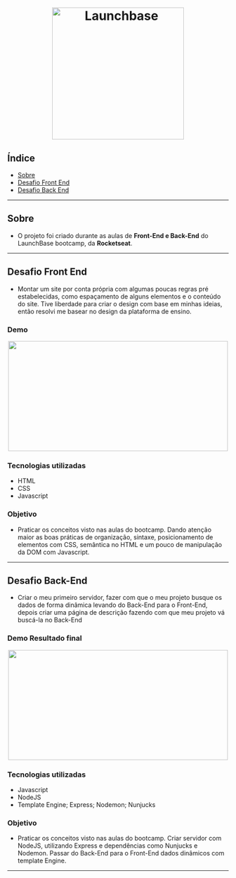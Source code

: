 <h1 align="center">
    <img alt="Launchbase" src="https://storage.googleapis.com/golden-wind/bootcamp-launchbase/logo.png" width="300px" />
</h1>

## Índice
* [Sobre](#sobre)
* [Desafio Front End](#desafio-front-end)
* [Desafio Back End](#desafio-back-end)
---
## Sobre

- O projeto foi criado durante as aulas de **Front-End e Back-End** do LaunchBase bootcamp, da **Rocketseat**.
---
## Desafio Front End

- Montar um site por conta própria com algumas poucas regras pré estabelecidas, como espaçamento de alguns elementos e o conteúdo do site. Tive liberdade para criar o design com base em minhas ideias, então resolvi me basear no design da plataforma de ensino.

### Demo
<p align="center">
<img src="public/readmefiles/desafiofrontend.gif" width="500" height="250">
</p>

### Tecnologias utilizadas
- HTML
- CSS
- Javascript
### Objetivo

- Praticar os conceitos visto nas aulas do bootcamp. Dando atenção
maior as boas práticas de organização, sintaxe, posicionamento de 
elementos com CSS, semântica no HTML e um pouco de manipulação
da DOM com Javascript. 
---
## Desafio Back-End
- Criar o meu primeiro servidor, fazer com que o meu projeto busque os dados de forma dinâmica levando do Back-End para o Front-End, depois criar uma página de descrição fazendo com que meu projeto vá buscá-la no Back-End
### Demo Resultado final
<p align="center">
<img src="public/readmefiles/desafiobackend.gif" width="500" height="250">
</p>

### Tecnologias utilizadas
- Javascript
- NodeJS
- Template Engine; Express; Nodemon; Nunjucks
### Objetivo

- Praticar os conceitos visto nas aulas do bootcamp. Criar servidor com NodeJS, utilizando Express e dependências como Nunjucks e Nodemon. Passar do Back-End para o Front-End dados dinâmicos com template Engine.
---